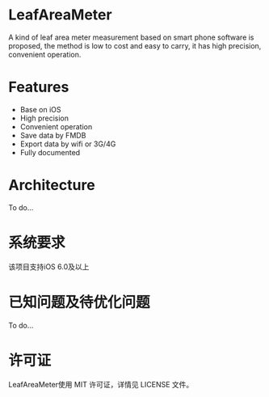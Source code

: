 # LeafAreaMeter
A kind of leaf area meter measurement based on smart phone software is proposed, the method is low to cost and easy to carry, 
it has high precision, convenient operation.

# Features
* Base on iOS
* High precision
* Convenient operation
* Save data by FMDB
* Export data by wifi or 3G/4G
* Fully documented

# Architecture
To do...

# 系统要求
该项目支持iOS 6.0及以上

# 已知问题及待优化问题
To do...

# 许可证
LeafAreaMeter使用 MIT 许可证，详情见 LICENSE 文件。

